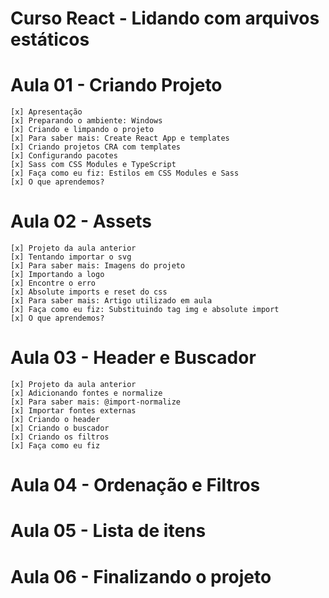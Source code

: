 # Curso React - Lidando com arquivos estáticos

# Aula 01 - Criando Projeto
    [x] Apresentação
    [x] Preparando o ambiente: Windows
    [x] Criando e limpando o projeto
    [x] Para saber mais: Create React App e templates
    [x] Criando projetos CRA com templates
    [x] Configurando pacotes
    [x] Sass com CSS Modules e TypeScript
    [x] Faça como eu fiz: Estilos em CSS Modules e Sass
    [x] O que aprendemos?
# Aula 02 - Assets
    [x] Projeto da aula anterior
    [x] Tentando importar o svg
    [x] Para saber mais: Imagens do projeto
    [x] Importando a logo
    [x] Encontre o erro
    [x] Absolute imports e reset do css
    [x] Para saber mais: Artigo utilizado em aula
    [x] Faça como eu fiz: Substituindo tag img e absolute import
    [x] O que aprendemos?
# Aula 03 - Header e Buscador
    [x] Projeto da aula anterior
    [x] Adicionando fontes e normalize
    [x] Para saber mais: @import-normalize
    [x] Importar fontes externas
    [x] Criando o header
    [x] Criando o buscador
    [x] Criando os filtros
    [x] Faça como eu fiz
# Aula 04 - Ordenação e Filtros
# Aula 05 - Lista de itens
# Aula 06 - Finalizando o projeto


